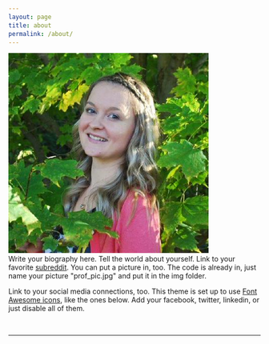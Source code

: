 ```yaml
---
layout: page
title: about
permalink: /about/
---
```


<img class="col one right" src="/img/prof_pic.jpeg">

<br/>
Write your biography here. Tell the world about yourself. Link to your favorite <a href="http://reddit.com" target="blank">subreddit</a>. You can put a picture in, too. The code is already in, just name your picture "prof_pic.jpg" and put it in the img folder. 

Link to your social media connections, too. This theme is set up to use <a href="http://fortawesome.github.io/Font-Awesome/" target="blank">Font Awesome icons</a>, like the ones below. Add your facebook, twitter, linkedin, or just disable all of them. 


<br/>
<hr/>
<br/>
<span class="contacticon center">
	<a href="mailto:yanabbechard@gmail.com"><i class="fa fa-envelope-square"></i></a>
	<a href="https://www.linkedin.com/in/yana-bechard-38658b130/" target="_blank"><i class="fa fa-linkedin-square"></i></a>
	<a href="https://www.behance.net/yanabarannik" target="_blank"><i class="fa fa-behance-square"></i></a>	
</span>

<div class="col three caption">
</div>

